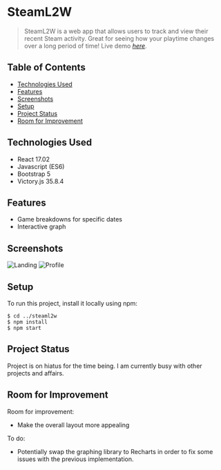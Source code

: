 # SteamL2W
> SteamL2W is a web app that allows users to track and view their recent Steam activity. Great for seeing how your playtime changes over a long period of time!
> Live demo [_here_](https://steaml2w.herokuapp.com/).

## Table of Contents
* [Technologies Used](#technologies-used)
* [Features](#features)
* [Screenshots](#screenshots)
* [Setup](#setup)
* [Project Status](#project-status)
* [Room for Improvement](#room-for-improvement)


## Technologies Used
- React 17.02
- Javascript (ES6)
- Bootstrap 5
- Victory.js 35.8.4


## Features
- Game breakdowns for specific dates
- Interactive graph

## Screenshots
![Landing](https://i.imgur.com/Itm6KNy.png)
![Profile](https://i.imgur.com/Jo9MCZw.png)


## Setup
To run this project, install it locally using npm:

```
$ cd ../steaml2w
$ npm install
$ npm start
```

## Project Status
Project is on hiatus for the time being. I am currently busy with other projects and affairs.


## Room for Improvement
Room for improvement:
- Make the overall layout more appealing

To do:
- Potentially swap the graphing library to Recharts in order to fix some issues with the previous implementation.



